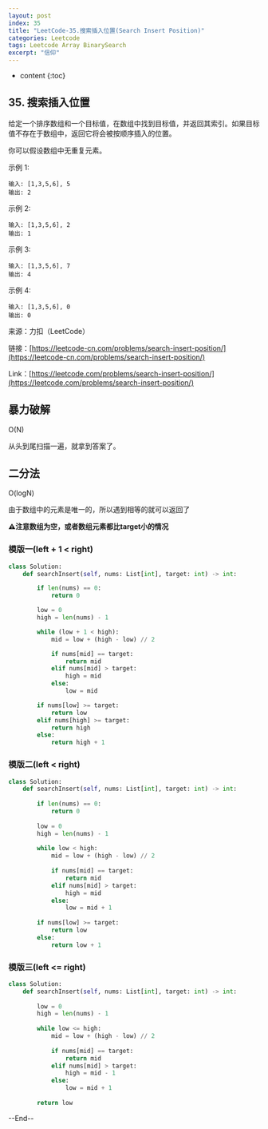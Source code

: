 ```yaml
---
layout: post
index: 35
title: "LeetCode-35.搜索插入位置(Search Insert Position)"
categories: Leetcode
tags: Leetcode Array BinarySearch
excerpt: "信仰"
---
```


* content
{:toc}

## 35. 搜索插入位置

给定一个排序数组和一个目标值，在数组中找到目标值，并返回其索引。如果目标值不存在于数组中，返回它将会被按顺序插入的位置。

你可以假设数组中无重复元素。

示例 1:

```
输入: [1,3,5,6], 5
输出: 2
```

示例 2:

```
输入: [1,3,5,6], 2
输出: 1
```

示例 3:

```
输入: [1,3,5,6], 7
输出: 4
```

示例 4:

```
输入: [1,3,5,6], 0
输出: 0
```

来源：力扣（LeetCode）

链接：[https://leetcode-cn.com/problems/search-insert-position/](https://leetcode-cn.com/problems/search-insert-position/)

Link：[https://leetcode.com/problems/search-insert-position/](https://leetcode.com/problems/search-insert-position/)

## 暴力破解

O(N)

从头到尾扫描一遍，就拿到答案了。

## 二分法

O(logN)

由于数组中的元素是唯一的，所以遇到相等的就可以返回了

**⚠️注意数组为空，或者数组元素都比target小的情况**

### 模版一(left + 1 < right)

```python
class Solution:
    def searchInsert(self, nums: List[int], target: int) -> int:

        if len(nums) == 0:
            return 0

        low = 0
        high = len(nums) - 1

        while (low + 1 < high):
            mid = low + (high - low) // 2

            if nums[mid] == target:
                return mid
            elif nums[mid] > target:
                high = mid
            else:
                low = mid

        if nums[low] >= target:
            return low
        elif nums[high] >= target:
            return high
        else:
            return high + 1

```

### 模版二(left < right)

```python
class Solution:
    def searchInsert(self, nums: List[int], target: int) -> int:
        
        if len(nums) == 0:
            return 0
        
        low = 0
        high = len(nums) - 1
        
        while low < high:
            mid = low + (high - low) // 2
            
            if nums[mid] == target:
                return mid
            elif nums[mid] > target:
                high = mid
            else:
                low = mid + 1
                
        if nums[low] >= target:
            return low
        else:
            return low + 1
```

### 模版三(left <= right)

```python
class Solution:
    def searchInsert(self, nums: List[int], target: int) -> int:
                
        low = 0
        high = len(nums) - 1
        
        while low <= high:
            mid = low + (high - low) // 2
            
            if nums[mid] == target:
                return mid
            elif nums[mid] > target:
                high = mid - 1
            else:
                low = mid + 1
                
        return low
```

--End--



